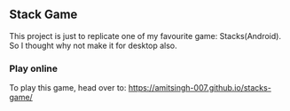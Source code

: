 ## Stack Game

This project is just to replicate one of my favourite game: Stacks(Android).
So I thought why not make it for desktop also.

### Play online

To play this game, head over to: https://amitsingh-007.github.io/stacks-game/
